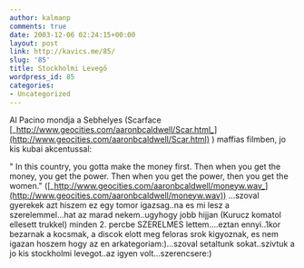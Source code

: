 ```yaml
---
author: kalmanp
comments: true
date: 2003-12-06 02:24:15+00:00
layout: post
link: http://kavics.me/85/
slug: '85'
title: Stockholmi Levegő
wordpress_id: 85
categories:
- Uncategorized
---
```


Al Pacino mondja a Sebhelyes (Scarface [_http://www.geocities.com/aaronbcaldwell/Scar.html_](http://www.geocities.com/aaronbcaldwell/Scar.html) ) maffias filmben, jo kis kubai akcentussal: 


" In this country, you gotta make the money first. Then when you get the money, you get the power. Then when you get the power, then you get the women." ([_http://www.geocities.com/aaronbcaldwell/moneyw.wav_](http://www.geocities.com/aaronbcaldwell/moneyw.wav)) ...szoval gyerekek azt hiszem ez egy tomor igazsag..na es mi lesz a szerelemmel...hat az marad nekem..ugyhogy jobb hijjan (Kurucz komatol ellesett trukkel) minden 2. percbe SZERELMES lettem....eztan ennyi..1kor bezarnak a kocsmak, a discok elott meg feloras srok kigyoznak, es nem igazan hoszem hogy az en arkategoriam:)...szoval setaltunk sokat..szivtuk a jo kis stockholmi levegot..az igyen volt...szerencsere:)
